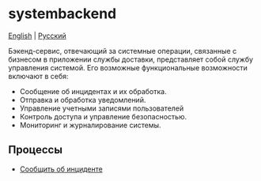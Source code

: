 # systembackend

[English](systembackend.md) | [Русский](systembackend.ru.md)

Бэкенд-сервис, отвечающий за системные операции, связанные с бизнесом в приложении службы доставки, представляет собой службу управления системой. Его возможные функциональные возможности включают в себя:

- Сообщение об инцидентах и их обработка.
- Отправка и обработка уведомлений.
- Управление учетными записями пользователей
- Контроль доступа и управление безопасностью.
- Мониторинг и журналирование системы.

## Процессы 

- [Сообщить об инциденте](../processes/systembackend/reportincident.ru.md)
